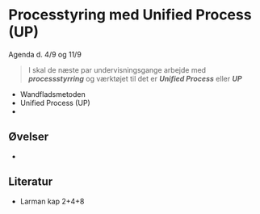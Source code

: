 # Processtyring med Unified Process (UP)
Agenda d. 4/9 og 11/9

> I skal de næste par undervisningsgange arbejde med **_processstyrring_** og værktøjet til det er **_Unified Process_** eller **_UP_**

* Wandfladsmetoden
* Unified Process (UP)
*

## Øvelser
* 

## Literatur
* Larman kap 2+4+8

